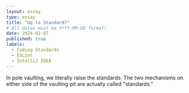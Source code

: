```yaml
---
layout: essay
type: essay
title: "Up to Standard?"
# All dates must be YYYY-MM-DD format!
date: 2024-02-07
published: true
labels:
  - Coding Standards
  - ESLint
  - IntelliJ IDEA
---
```


In pole vaulting, we literally raise the standards. The two mechanisms on either side of the vaulting pit are actually called "standards."
